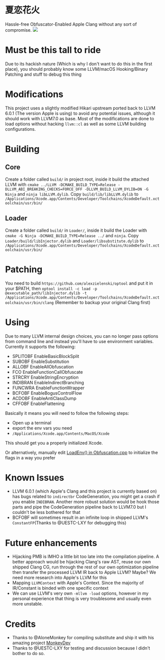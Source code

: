 # 夏恋花火
Hassle-free Obfuscator-Enabled Apple Clang without any sort of compromise.
![](https://github.com/HikariObfuscator/NatsukoiHanabi/blob/master/Demo.jpg?raw=true)
# Must be this tall to ride
Due to its hackish nature (Which is why I don't want to do this in the first place), you should probably know some LLVM/macOS Hooking/Binary Patching and stuff to debug this thing

# Modifications
This project uses a slightly modified Hikari upstream ported back to LLVM 6.0.1 (The version Apple is using) to avoid any potential issues, although it should work with LLVM7.0 as base. Most of the modifications are done to load options without hacking ``llvm::cl`` as well as some LLVM building configurations.

# Building

## Core
Create a folder called ``build/`` in project root, inside it build the attached LLVM with ``cmake ../LLVM -DCMAKE_BUILD_TYPE=Release -DLLVM_ABI_BREAKING_CHECKS=FORCE_OFF -DLLVM_BUILD_LLVM_DYLIB=ON -G Ninja`` and ``ninja libLLVM.dylib``. Copy ``build/lib/libLLVM.dylib`` to ``/Applications/Xcode.app/Contents/Developer/Toolchains/XcodeDefault.xctoolchain/usr/bin/``

## Loader
Create a folder called ``build/`` in ``Loader/``, inside it build the Loader with `` cmake -G Ninja -DCMAKE_BUILD_TYPE=Release ../`` and ``ninja``.
Copy ``Loader/build/libInjector.dylib`` and ``Loader/libsubstitute.dylib`` to ``/Applications/Xcode.app/Contents/Developer/Toolchains/XcodeDefault.xctoolchain/usr/bin/``

# Patching

You need to build ``https://github.com/alexzielenski/optool`` and put it in your $PATH, then
``optool install -c load -p @executable_path/libInjector.dylib -t /Applications/Xcode.app/Contents/Developer/Toolchains/XcodeDefault.xctoolchain/usr/bin/clang`` (Remember to backup your original Clang first)

# Using

Due to many LLVM internal design choices, you can no longer pass options from command line and instead you'll have to use environment variables. Currently it supports the following:  

- SPLITOBF EnableBasicBlockSplit
- SUBOBF EnableSubstitution
- ALLOBF EnableAllObfuscation
- FCO EnableFunctionCallObfuscate
- STRCRY EnableStringEncryption
- INDIBRAN EnableIndirectBranching
- FUNCWRA EnableFunctionWrapper
- BCFOBF EnableBogusControlFlow
- ACDOBF EnableAntiClassDump
- CFFOBF EnableFlattening

Basically it means you will need to follow the following steps:

- Open up a terminal 
- export the env vars you need
- ``/Applications/Xcode.app/Contents/MacOS/Xcode``

This should get you a properly initialized Xcode.

Or alternatively, manually edit [LoadEnv() in Obfuscation.cpp](https://github.com/HikariObfuscator/NatsukoiHanabi/blob/master/LLVM/lib/Transforms/Obfuscation/Obfuscation.cpp#L59) to initialize the flags in a way you prefer

# Known Issues
- LLVM 6.0.1 (which Apple's Clang and this project is currently based on) has bugs related to ``indirectbr`` CodeGeneration, you might get a crash if you enable ``INDIBRAN``. Another more robust solution would be hook those parts and pipe the CodeGeneration pipeline back to LLVM7.0 but I couldn't be less bothered for that
- BCFOBF will sometimes result in an infinite loop in shipped LLVM's ``ConstantFP``(Thanks to @UESTC-LXY for debugging this)

# Future enhancements
- Hijacking PMB is IMHO a little bit too late into the compilation pipeline. A better approach would be hijacking Clang's raw AST, reuse our own shipped Clang CG, run through the rest of our own optimization pipeline then transfer the processed LLVM IR back to Apple LLVM? Maybe? We need more research into Apple's LLVM for this
- Mapping ``LLVMContext`` with Apple's Context. Since the majority of IR/Constant is binded with one specific context
- We can use LLVM's very own ``-mllvm -load`` options, however in my personal experience that thing is very troublesome and usually even more unstable.

# Credits

- Thanks to @AloneMonkey for compiling substitute and ship it with his amazing project [MonkeyDev](https://github.com/AloneMonkey/MonkeyDev/blob/master/MFrameworks/libsubstitute.dylib)
- Thanks to @UESTC-LXY for testing and discussion because I didn't bother to do so.



